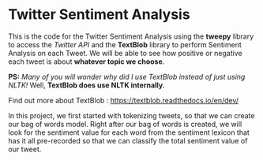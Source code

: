 # Twitter Sentiment Analysis

This is the code for the Twitter Sentiment Analysis using the <b>tweepy</b> library to access the <i>Twitter API</i> and the <b>TextBlob</b> library to perform Sentiment Analysis on each Tweet. We will be able to see how positive or negative each tweet is about <strong>whatever topic we choose</strong>.

<strong>PS:</strong> <i>Many of you  will wonder why did I use TextBlob instead of just using NLTK!</i> Well, <strong>TextBlob does use NLTK internally.</strong>

Find out more about TextBlob : https://textblob.readthedocs.io/en/dev/


In this project, we first started with tokenizing tweets, so that we can create our bag of words model. Right after our bag of words is created, we will look for the sentiment value for each word from the sentiment lexicon that has it all pre-recorded so that we can classify the total sentiment value of our tweet.
